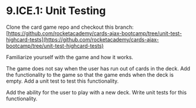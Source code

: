 # 9.ICE.1: Unit Testing

Clone the card game repo and checkout this branch: [https://github.com/rocketacademy/cards-ajax-bootcamp/tree/unit-test-highcard-tests](https://github.com/rocketacademy/cards-ajax-bootcamp/tree/unit-test-highcard-tests)

Familiarize yourself with the game and how it works.

The game does not say when the user has run out of cards in the deck. Add the functionality to the game so that the game ends when the deck is empty. Add a unit test to test this functionality.

Add the ability for the user to play with a new deck. Write unit tests for this functionality.

